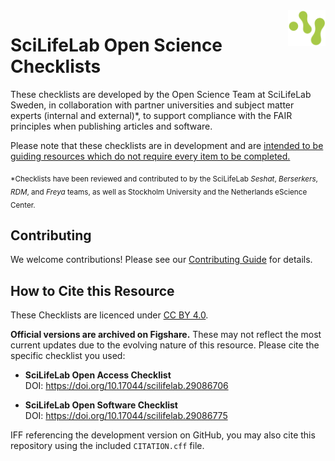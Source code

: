 
<img src="assets/SciLifeLab_symbol_green.png" alt="SciLifeLab Symbol" width="60" align="right">

# SciLifeLab Open Science Checklists
These checklists are developed by the Open Science Team at SciLifeLab Sweden, in collaboration with partner universities and subject matter experts (internal and external)*, to support compliance with the FAIR principles when publishing articles and software.

Please note that these checklists are in development and are <ins>intended to be guiding resources which do not require every item to be completed.</ins>

<sub>*Checklists have been reviewed and contributed to by the SciLifeLab _Seshat_, _Berserkers_, _RDM_, and _Freya_ teams, as well as Stockholm University and the Netherlands eScience Center.</sub>

## Contributing

We welcome contributions! Please see our [Contributing Guide](CONTRIBUTING.md) for details.

## How to Cite this Resource

These Checklists are licenced under [CC BY 4.0](https://creativecommons.org/licenses/by/4.0/). 

**Official versions are archived on Figshare.** These may not reflect the most current updates due to the evolving nature of this resource. Please cite the specific checklist you used:

* **SciLifeLab Open Access Checklist**  
DOI: https://doi.org/10.17044/scilifelab.29086706

* **SciLifeLab Open Software Checklist**  
DOI: https://doi.org/10.17044/scilifelab.29086775

IFF referencing the development version on GitHub, you may also cite this repository using the included `CITATION.cff` file.
